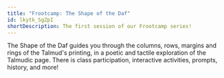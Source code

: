 ```yaml
---
title: "Frootcamp: The Shape of the Daf"
id: lkytk_SgZpI
shortDescription: The first session of our Frootcamp series!
---
```



The Shape of the Daf guides you through the columns, rows, margins and rings of the Talmud's printing, in a poetic and tactile exploration of the Talmudic page. There is class participation, interactive activities, prompts, history, and more!

